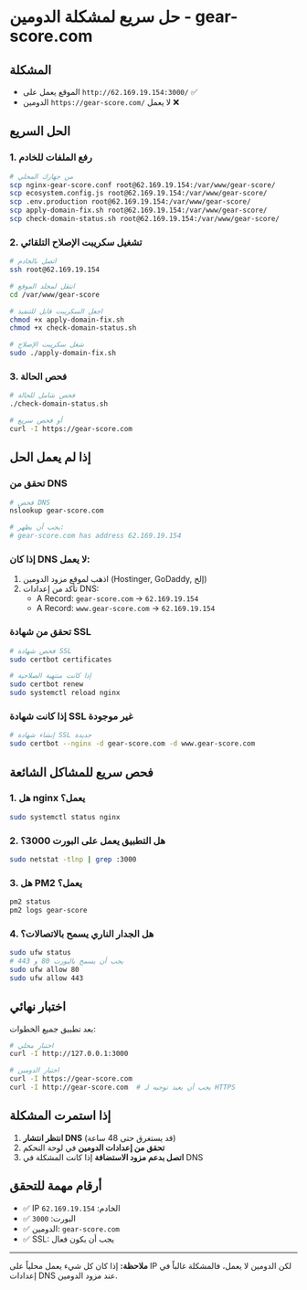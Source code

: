 # حل سريع لمشكلة الدومين - gear-score.com

## المشكلة
- الموقع يعمل على `http://62.169.19.154:3000/` ✅
- الدومين `https://gear-score.com/` لا يعمل ❌

## الحل السريع

### 1. رفع الملفات للخادم
```bash
# من جهازك المحلي
scp nginx-gear-score.conf root@62.169.19.154:/var/www/gear-score/
scp ecosystem.config.js root@62.169.19.154:/var/www/gear-score/
scp .env.production root@62.169.19.154:/var/www/gear-score/
scp apply-domain-fix.sh root@62.169.19.154:/var/www/gear-score/
scp check-domain-status.sh root@62.169.19.154:/var/www/gear-score/
```

### 2. تشغيل سكريبت الإصلاح التلقائي
```bash
# اتصل بالخادم
ssh root@62.169.19.154

# انتقل لمجلد الموقع
cd /var/www/gear-score

# اجعل السكريبت قابل للتنفيذ
chmod +x apply-domain-fix.sh
chmod +x check-domain-status.sh

# شغل سكريبت الإصلاح
sudo ./apply-domain-fix.sh
```

### 3. فحص الحالة
```bash
# فحص شامل للحالة
./check-domain-status.sh

# أو فحص سريع
curl -I https://gear-score.com
```

## إذا لم يعمل الحل

### تحقق من DNS
```bash
# فحص DNS
nslookup gear-score.com

# يجب أن يظهر:
# gear-score.com has address 62.169.19.154
```

### إذا كان DNS لا يعمل:
1. اذهب لموقع مزود الدومين (Hostinger, GoDaddy, إلخ)
2. تأكد من إعدادات DNS:
   - A Record: `gear-score.com` → `62.169.19.154`
   - A Record: `www.gear-score.com` → `62.169.19.154`

### تحقق من شهادة SSL
```bash
# فحص شهادة SSL
sudo certbot certificates

# إذا كانت منتهية الصلاحية
sudo certbot renew
sudo systemctl reload nginx
```

### إذا كانت شهادة SSL غير موجودة
```bash
# إنشاء شهادة SSL جديدة
sudo certbot --nginx -d gear-score.com -d www.gear-score.com
```

## فحص سريع للمشاكل الشائعة

### 1. هل nginx يعمل؟
```bash
sudo systemctl status nginx
```

### 2. هل التطبيق يعمل على البورت 3000؟
```bash
sudo netstat -tlnp | grep :3000
```

### 3. هل PM2 يعمل؟
```bash
pm2 status
pm2 logs gear-score
```

### 4. هل الجدار الناري يسمح بالاتصالات؟
```bash
sudo ufw status
# يجب أن يسمح بالبورت 80 و 443
sudo ufw allow 80
sudo ufw allow 443
```

## اختبار نهائي

بعد تطبيق جميع الخطوات:

```bash
# اختبار محلي
curl -I http://127.0.0.1:3000

# اختبار الدومين
curl -I https://gear-score.com
curl -I http://gear-score.com  # يجب أن يعيد توجيه لـ HTTPS
```

## إذا استمرت المشكلة

1. **انتظر انتشار DNS** (قد يستغرق حتى 48 ساعة)
2. **تحقق من إعدادات الدومين** في لوحة التحكم
3. **اتصل بدعم مزود الاستضافة** إذا كانت المشكلة في DNS

## أرقام مهمة للتحقق

- ✅ IP الخادم: `62.169.19.154`
- ✅ البورت: `3000`
- ✅ الدومين: `gear-score.com`
- ✅ SSL: يجب أن يكون فعال

---

**ملاحظة:** إذا كان كل شيء يعمل محلياً على IP لكن الدومين لا يعمل، فالمشكلة غالباً في إعدادات DNS عند مزود الدومين.